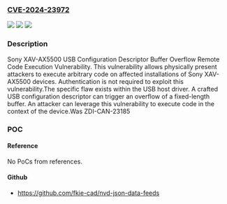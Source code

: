 ### [CVE-2024-23972](https://cve.mitre.org/cgi-bin/cvename.cgi?name=CVE-2024-23972)
![](https://img.shields.io/static/v1?label=Product&message=XAV-AX5500&color=blue)
![](https://img.shields.io/static/v1?label=Version&message=%3D%201.13%20&color=brighgreen)
![](https://img.shields.io/static/v1?label=Vulnerability&message=CWE-120%3A%20Buffer%20Copy%20without%20Checking%20Size%20of%20Input%20('Classic%20Buffer%20Overflow')&color=brighgreen)

### Description

Sony XAV-AX5500 USB Configuration Descriptor Buffer Overflow Remote Code Execution Vulnerability. This vulnerability allows physically present attackers to execute arbitrary code on affected installations of Sony XAV-AX5500 devices. Authentication is not required to exploit this vulnerability.The specific flaw exists within the USB host driver. A crafted USB configuration descriptor can trigger an overflow of a fixed-length buffer. An attacker can leverage this vulnerability to execute code in the context of the device.Was ZDI-CAN-23185

### POC

#### Reference
No PoCs from references.

#### Github
- https://github.com/fkie-cad/nvd-json-data-feeds

